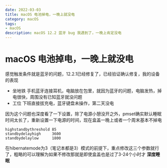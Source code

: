 ```yaml
---
date: 2022-03-03
title: macOS 电池掉电，一晚上就没电
category: macOS
tags:
- macOS
description: macOS 12.2 蓝牙 bug 我遇到了，一晚上肯定没电
---
```

# macOS 电池掉电，一晚上就没电

感觉触发条件就是蓝牙的问题，12.2.1已经修复了，已经验证确认修复，我的设备的表现
- 坐地铁 手机蓝牙连接耳机，电脑放在包里，就因为蓝牙的问题，电脑发热，掉电很快，周围没有已知蓝牙就没问题
- 工位 下班直接拔充电，蓝牙键盘未操作，第二天没电

因为这个问题也深度看了一下设置，除了电源小憩没开之外，pmset确实默认睡眠时间太长了，重新设置一下电源的时间，现在盒盖一晚上或者一个周末基本不掉电

```text
highstandbythreshold 85
standbydelayhigh     3600
standbydelaylow      1800
```
在hibernatemode为3（笔记本都是3）模式的前提下，重点修改这三个参数就行了，粗略的可以理解为如果不修改那就是即使盒盖也是过了3-24个小时才 **深度睡眠**

